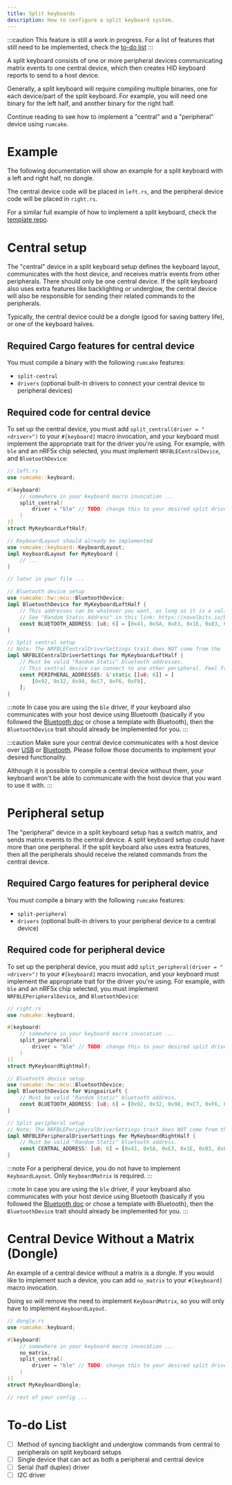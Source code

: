 ```yaml
---
title: Split keyboards
description: How to configure a split keyboard system.
---
```


:::caution
This feature is still a work in progress. For a list of features that still need
to be implemented, check the [to-do list](#to-do-list)
:::

A split keyboard consists of one or more peripheral devices communicating matrix events to
one central device, which then creates HID keyboard reports to send to a host device.

Generally, a split keyboard will require compiling multiple binaries, one for each
device/part of the split keyboard. For example, you will need one binary for
the left half, and another binary for the right half.

Continue reading to see how to implement a "central" and a "peripheral" device using `rumcake`.

# Example

The following documentation will show an example for a split keyboard with a left and right half,
no dongle.

The central device code will be placed in `left.rs`, and the peripheral device code will be
placed in `right.rs`.

For a similar full example of how to implement a split keyboard, check the
[template repo](https://github.com/Univa/rumcake-templates).

# Central setup

The "central" device in a split keyboard setup defines the keyboard layout, communicates with the host device, and receives matrix events from other peripherals. There should only be one central device.
If the split keyboard also uses extra features like backlighting or underglow, the central device will also be responsible for sending their related commands to the peripherals.

Typically, the central device could be a dongle (good for saving battery life), or one of the keyboard halves.

## Required Cargo features for central device

You must compile a binary with the following `rumcake` features:

- `split-central`
- `drivers` (optional built-in drivers to connect your central device to peripheral devices)

## Required code for central device

To set up the central device, you must add `split_central(driver = "<driver>")` to your `#[keyboard]` macro invocation,
and your keyboard must implement the appropriate trait for the driver you're using. For example, with `ble` and an nRF5x
chip selected, you must implement `NRFBLECentralDevice`, and `BluetoothDevice`:

```rust ins={6-8,20-36}
// left.rs
use rumcake::keyboard;

#[keyboard(
    // somewhere in your keyboard macro invocation ...
    split_central(
        driver = "ble" // TODO: change this to your desired split driver, and implement the appropriate trait
    )
)]
struct MyKeyboardLeftHalf;

// KeyboardLayout should already be implemented
use rumcake::keyboard::KeyboardLayout;
impl KeyboardLayout for MyKeyboard {
    // ...
}

// later in your file ...

// Bluetooth device setup
use rumcake::hw::mcu::BluetoothDevice;
impl BluetoothDevice for MyKeyboardLeftHalf {
    // This addresses can be whatever you want, as long as it is a valid "Random Static" bluetooth addresses.
    // See "Random Static Address" in this link: https://novelbits.io/bluetooth-address-privacy-ble/
    const BLUETOOTH_ADDRESS: [u8; 6] = [0x41, 0x5A, 0xE3, 0x1E, 0x83, 0xE7]; // TODO: Change this to something else
}

// Split central setup
// Note: The NRFBLECentralDriverSettings trait does NOT come from the `rumcake` library. It is generated by the `keyboard` macro.
impl NRFBLECentralDriverSettings for MyKeyboardLeftHalf {
    // Must be valid "Random Static" bluetooth addresses.
    // This central device can connect to one other peripheral. Feel free to add more addresses to connect more peripherals.
    const PERIPHERAL_ADDRESSES: &'static [[u8; 6]] = [
        [0x92, 0x32, 0x98, 0xC7, 0xF6, 0xF8],
    ];
}
```

:::note
In case you are using the `ble` driver, if your keyboard also communicates with your host device using Bluetooth
(basically if you followed the [Bluetooth doc](../feature-bluetooth-host/) or chose a template with Bluetooth),
then the `BluetoothDevice` trait should already be implemented for you.
:::

:::caution
Make sure your central device communicates with a host device over [USB](../feature-usb-host/)
or [Bluetooth](../feature-bluetooth-host/). Please follow those documents to implement
your desired functionality.

Although it is possible to compile a central device without them, your keyboard won't
be able to communicate with the host device that you want to use it with.
:::

# Peripheral setup

The "peripheral" device in a split keyboard setup has a switch matrix, and sends matrix events to the central device. A split keyboard setup could have more than one peripheral.
If the split keyboard also uses extra features, then all the peripherals should receive the related commands from the central device.

## Required Cargo features for peripheral device

You must compile a binary with the following `rumcake` features:

- `split-peripheral`
- `drivers` (optional built-in drivers to your peripheral device to a central device)

## Required code for peripheral device

To set up the peripheral device, you must add `split_peripheral(driver = "<driver>")` to your `#[keyboard]` macro invocation,
and your keyboard must implement the appropriate trait for the driver you're using. For example, with `ble` and an nRF5x chip
selected, you must implement `NRFBLEPeripheralDevice`, and `BluetoothDevice`:

```rust ins={6-8,12-24}
// right.rs
use rumcake::keyboard;

#[keyboard(
    // somewhere in your keyboard macro invocation ...
    split_peripheral(
        driver = "ble" // TODO: change this to your desired split driver, and implement the appropriate trait below
    )
)]
struct MyKeyboardRightHalf;

// Bluetooth device setup
use rumcake::hw::mcu::BluetoothDevice;
impl BluetoothDevice for WingpairLeft {
    // Must be valid "Random Static" bluetooth address.
    const BLUETOOTH_ADDRESS: [u8; 6] = [0x92, 0x32, 0x98, 0xC7, 0xF6, 0xF8]; // TODO: Change this to something else
}

// Split peripheral setup
// Note: The NRFBLEPeripheralDriverSettings trait does NOT come from the `rumcake` library. It is generated by the `keyboard` macro.
impl NRFBLEPeripheralDriverSettings for MyKeyboardRightHalf {
    // Must be valid "Random Static" bluetooth address.
    const CENTRAL_ADDRESS: [u8; 6] = [0x41, 0x5A, 0xE3, 0x1E, 0x83, 0xE7]; // Must match the BLUETOOTH_ADDRESS specified in the left half
}
```

:::note
For a peripheral device, you do not have to implement `KeyboardLayout`. Only `KeyboardMatrix` is required.
:::

:::note
In case you are using the `ble` driver, if your keyboard also communicates with your host device using Bluetooth
(basically if you followed the [Bluetooth doc](../feature-bluetooth-host/) or chose a template with Bluetooth),
then the `BluetoothDevice` trait should already be implemented for you.
:::

# Central Device Without a Matrix (Dongle)

An example of a central device without a matrix is a dongle. If you would like
to implement such a device, you can add `no_matrix` to your `#[keyboard]` macro invocation.

Doing so will remove the need to implement `KeyboardMatrix`, so you will only have to implement
`KeyboardLayout`.

```rust ins={6}
// dongle.rs
use rumcake::keyboard;

#[keyboard(
    // somewhere in your keyboard macro invocation ...
    no_matrix,
    split_central(
        driver = "ble" // TODO: change this to your desired split driver, and implement the appropriate trait
    )
)]
struct MyKeyboardDongle;

// rest of your config ...
```

# To-do List

- [ ] Method of syncing backlight and underglow commands from central to peripherals on split keyboard setups
- [ ] Single device that can act as both a peripheral and central device
- [ ] Serial (half duplex) driver
- [ ] I2C driver
